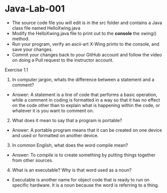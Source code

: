 # Java-Lab-001

* The source code file you will edit is in the src folder and contains a Java class file named HelloXwing.java
* Modify the HelloXwing.java file to print out to the **console** the xwing() method.
* Run your program, verify an ascii-art X-Wing prints to the console, and save your changes.
* Commit your changes back to your GitHub account and follow the video on doing a Pull request to the instructor account.

Exercise 1.1
1. In computer jargon, whats the difference between a statement and a comment?
* Answer: A statement is a line of code that performs a basic operation, while a comment in coding is formatted in a way so that it has no effect on the code other than to explain what is happening within the code, or whatever it is you want to comment on.
2. What does it mean to say that a program is portable?
* Answer: A portable program means that it can be created on one device and used or formatted on another device.
3. In common English, what does the word compile mean? 
* Answer: To compile is to create something by putting things together from other sources.
4. What is an executable? Why is that word used as a noun?
* Executable is another name for object code that is ready to run on specific hardware. It is a noun because the word is referring to a thing.
